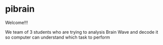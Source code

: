 # pibrain

Welcome!!!

We team of 3 students who are trying to analysis Brain Wave and decode it so computer can understand which task to perform
